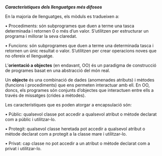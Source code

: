 ___Característiques dels llenguatges més difosos___

En la majoria de llenguatges, els mòduls es tradueixen a:

• Procediments: són subprogrames que duen a terme una tasca determinada
i retornen 0 o més d’un valor. S’utilitzen per estructurar un programa i
millorar la seva claredat.

• Funcions: són subprogrames que duen a terme una determinada tasca i
retornen un únic resultat o valor. S’utilitzen per crear operacions noves que
no ofereix el llenguatge.

L’**orientació a objectes** (en endavant, OO) és un paradigma de construcció
de programes basat en una abstracció del món real.

Un **objecte** és una combinació de dades (anomenades atributs) i mètodes
(funcions i procediments) que ens permeten interactuar amb ell. En OO,
doncs, els programes són conjunts d’objectes que interactuen entre ells a
través de missatges (crides a mètodes).

 Les característiques que es poden atorgar a encapsulació són:
 
 • Públic: qualsevol classe pot accedir a qualsevol atribut o mètode declarat
com a públic i utilitzar-lo.

• Protegit: qualsevol classe heretada pot accedir a qualsevol atribut o mètode
declarat com a protegit a la classe mare i utilitzar-lo.

• Privat: cap classe no pot accedir a un atribut o mètode declarat com a privat
i utilitzar-lo.


